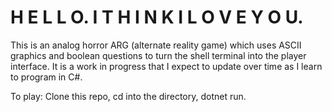 # H E L L O.  I  T H I N K  I  L O V E  Y O U.

This is an analog horror ARG (alternate reality game) which uses 
ASCII graphics and boolean questions to 
turn the shell terminal into the player 
interface. It is a work in progress that I 
expect to update over time as I learn to 
program in C#.

To play:
Clone this repo,
cd into the directory,
dotnet run.
